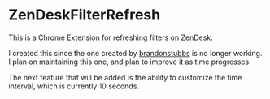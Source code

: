 # ZenDeskFilterRefresh
This is a Chrome Extension for refreshing filters on ZenDesk.

I created this since the one created by [brandonstubbs](https://github.com/brandonstubbs/ZendeskRefresh) is no longer working.
I plan on maintaining this one, and plan to improve it as time progresses.

The next feature that will be added is the ability to customize the time interval, which is currently 10 seconds.
